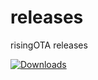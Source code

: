 # releases
risingOTA releases

[![Downloads](https://img.shields.io/github/downloads/Emiferpro/releases/total?style=for-the-badge)](https://github.com/Emiferpro/releases/releases)
